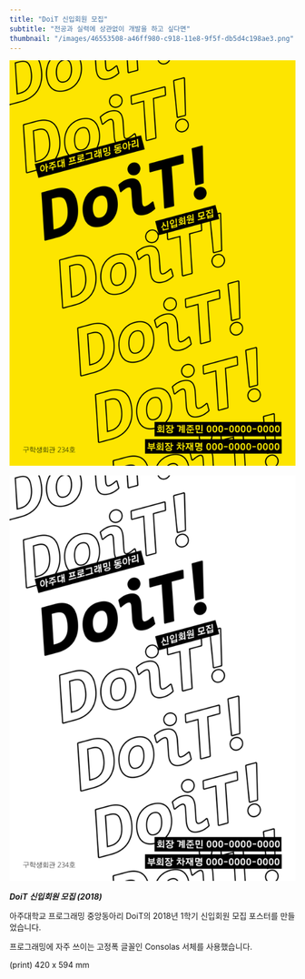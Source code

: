 ```yaml
---
title: "DoiT 신입회원 모집"
subtitle: "전공과 실력에 상관없이 개발을 하고 싶다면"
thumbnail: "/images/46553508-a46ff980-c918-11e8-9f5f-db5d4c198ae3.png"
---
```


![](/images/46553508-a46ff980-c918-11e8-9f5f-db5d4c198ae3.png)

![](/images/46553510-a46ff980-c918-11e8-8793-ea781e49d2f7.png)

_**DoiT 신입회원 모집 (2018)**_

아주대학교 프로그래밍 중앙동아리 DoiT의 2018년 1학기 신입회원 모집 포스터를 만들었습니다.

프로그래밍에 자주 쓰이는 고정폭 글꼴인 Consolas 서체를 사용했습니다.

(print) 420 x 594 mm
